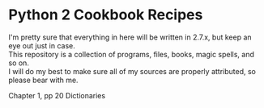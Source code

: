 # Python 2 Cookbook Recipes  

I'm pretty sure that everything in here will be written in 2.7.x, but keep an eye out just in case.  
This repository is a collection of programs, files, books, magic spells, and so on.  
I will do my best to make sure all of my sources are properly attributed, so please bear with me.

Chapter 1, pp 20 Dictionaries

